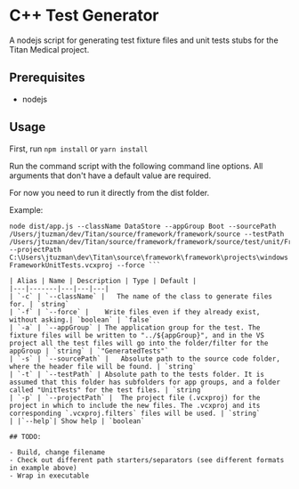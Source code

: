 # C++ Test Generator

A nodejs script for generating test fixture files and unit tests stubs for the Titan Medical project.

## Prerequisites

- nodejs

## Usage

First, run `npm install` or `yarn install`

Run the command script with the following command line options. All arguments that don't have a default value are required.

For now you need to run it directly from the dist folder.

Example:

```
node dist/app.js --className DataStore --appGroup Boot --sourcePath /Users/jtuzman/dev/Titan/source/framework/framework/source --testPath /Users/jtuzman/dev/Titan/source/framework/framework/source/test/unit/FrameworkUnitTests --projectPath C:\Users\jtuzman\dev\Titan\source\framework\framework\projects\windows FrameworkUnitTests.vcxproj --force ```

| Alias | Name | Description | Type | Default |
|---|-------|---|---|---|
| `-c` | `--className` |   The name of the class to generate files for. | `string`
| `-f` | `--force` |    Write files even if they already exist, without asking.| `boolean` | `false`
| `-a` | `--appGroup` | The application group for the test. The fixture files will be written to "../${appGroup}", and in the VS project all the test files will go into the folder/filter for the appGroup | `string` | `"GeneratedTests"`
| `-s` | `--sourcePath` |   Absolute path to the source code folder, where the header file will be found. | `string`
| `-t` | `--testPath` | Absolute path to the tests folder. It is assumed that this folder has subfolders for app groups, and a folder called "UnitTests" for the test files. | `string`
| `-p` | `--projectPath` |  The project file (.vcxproj) for the project in which to include the new files. The .vcxproj and its corresponding `.vcxproj.filters` files will be used. | `string`
| |`--help`| Show help | `boolean`

## TODO:

- Build, change filename
- Check out different path starters/separators (see different formats in example above)
- Wrap in executable
